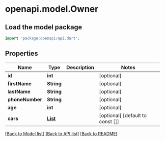 # openapi.model.Owner

## Load the model package
```dart
import 'package:openapi/api.dart';
```

## Properties
Name | Type | Description | Notes
------------ | ------------- | ------------- | -------------
**id** | **int** |  | [optional] 
**firstName** | **String** |  | [optional] 
**lastName** | **String** |  | [optional] 
**phoneNumber** | **String** |  | [optional] 
**age** | **int** |  | [optional] 
**cars** | [**List<Car>**](Car.md) |  | [optional] [default to const []]

[[Back to Model list]](../README.md#documentation-for-models) [[Back to API list]](../README.md#documentation-for-api-endpoints) [[Back to README]](../README.md)


